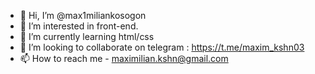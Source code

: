 - 👋 Hi, I’m @max1miliankosogon
- 👀 I’m interested in front-end.
- 🌱 I’m currently learning html/css
- 💞️ I’m looking to collaborate on telegram : https://t.me/maxim_kshn03
- 📫 How to reach me - maximilian.kshn@gmail.com

<!---
max1miliankosogon/max1miliankosogon is a ✨ special ✨ repository because its `README.md` (this file) appears on your GitHub profile.
You can click the Preview link to take a look at your changes.
--->
